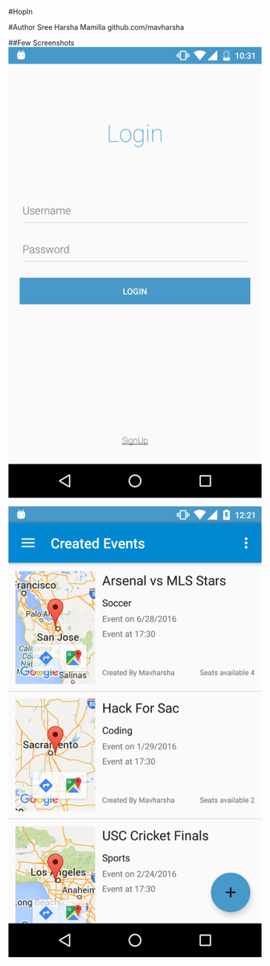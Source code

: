 #HopIn

#Author
Sree Harsha Mamilla
github.com/mavharsha

##Few Screenshots
![alt text](https://github.com/mavharsha/HopIn/blob/master/Screenshots/Screenshot_20160225-223200.png "Login")

![alt text](https://github.com/mavharsha/HopIn/blob/master/Screenshots/Screenshot_20160225-002103.png "Events created by a User")
